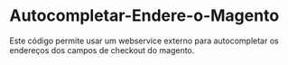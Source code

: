 # Autocompletar-Endere-o-Magento
Este código permite usar um webservice externo para autocompletar os endereços dos campos de checkout do magento.
